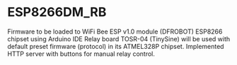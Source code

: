 # ESP8266DM_RB
Firmware to be loaded to WiFi Bee ESP v1.0 module (DFROBOT) ESP8266 chipset
using Arduino IDE
Relay board TOSR-04 (TinySine) will be used with default preset firmware (protocol) in its ATMEL328P chipset. 
Implemented HTTP server with buttons for manual relay control.
